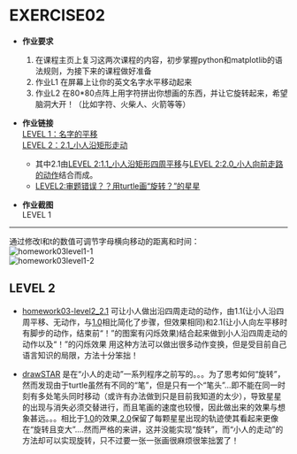 EXERCISE02
=======

 - **作业要求**  
   1. 在课程主页上复习这两次课程的内容，初步掌握python和matplotlib的语法规则，为接下来的课程做好准备   
   2. 作业L1 在屏幕上让你的英文名字水平移动起来  
   3. 作业L2 在80*80点阵上用字符拼出你想画的东西，并让它旋转起来，希望脑洞大开！（比如字符、火柴人、火箭等等）  
     
     
 - **作业链接**   
   [LEVEL 1：名字的平移](https://github.com/Pu-ZH/compuationalphysics_N2014301020017/blob/master/EXERCISE03/homework03level1.py)   
   [LEVEL 2：2.1_小人沿矩形走动](https://github.com/Pu-ZH/compuationalphysics_N2014301020017/blob/master/EXERCISE03/Homework03-level2-2.1.py)  
    - 其中2.1由[LEVEL 2:1.1_小人沿矩形四周平移](https://github.com/Pu-ZH/compuationalphysics_N2014301020017/blob/master/EXERCISE03/Homework03-level2-1.1.py)与[LEVEL 2:2.0_小人向前走路的动作](https://github.com/Pu-ZH/compuationalphysics_N2014301020017/blob/master/EXERCISE03/Homework03-level2-2.0.py)结合而成。  
   - [LEVEL2:审题错误？？用turtle画“旋转？”的星星](https://github.com/Pu-ZH/compuationalphysics_N2014301020017/blob/master/EXERCISE03/drawSTAR-2.0.py)

     
 - **作业截图**  
 LEVEL 1
------  
通过修改l和t的数值可调节字母横向移动的距离和时间：  
 ![homework03level1-1](https://github.com/Pu-ZH/compuationalphysics_N2014301020017/blob/master/EXERCISE03/homework03level1-1.png)   
 ![homework03level1-2](https://github.com/Pu-ZH/compuationalphysics_N2014301020017/blob/master/EXERCISE03/homework03level1-2.png)    
  
LEVEL 2
------   
  - [homework03-level2_2.1](https://github.com/Pu-ZH/compuationalphysics_N2014301020017/blob/master/EXERCISE03/Homework03-level2-2.1.py)  可让小人做出沿四周走动的动作，由1.1(让小人沿四周平移、无动作，与[1.0](https://github.com/Pu-ZH/compuationalphysics_N2014301020017/blob/master/EXERCISE03/homework03-level2-1.0.py)相比简化了步骤，但效果相同)和2.1(让小人向左平移时有脚步的动作，结束前“！”的图案有闪烁效果)结合起来做到小人沿四周走动的动作以及“！”的闪烁效果
    用这种方法可以做出很多动作变换，但是受目前自己语言知识的局限，方法十分笨拙！
  
  - [drawSTAR](https://github.com/Pu-ZH/compuationalphysics_N2014301020017/blob/master/EXERCISE03/drawSTAR-2.0.py) 是在“小人的走动”一系列程序之前写的。。。为了思考如何“旋转”，然而发现由于turtle虽然有不同的“笔”，但是只有一个“笔头”...即不能在同一时刻有多处笔头同时移动（或许有办法做到只是目前我知道的太少），导致星星的出现与消失必须交替进行，而且笔画的速度也较慢，因此做出来的效果与想象甚远。。。相比于[1.0](https://github.com/Pu-ZH/compuationalphysics_N2014301020017/blob/master/EXERCISE03/drawSTAR-1.0.py)的效果,[2.0](https://github.com/Pu-ZH/compuationalphysics_N2014301020017/blob/master/EXERCISE03/drawSTAR-2.0.py)保留了每颗星星出现的轨迹使其看起来更像在“旋转且变大”....然而严格的来讲，这并没能实现“旋转”，而“小人的走动”的方法却可以实现旋转，只不过要一张一张画很麻烦很笨拙罢了！



